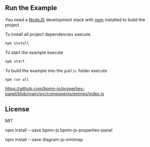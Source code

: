 
## Run the Example

You need a [NodeJS](http://nodejs.org) development stack with [npm](https://npmjs.org) installed to build the project.

To install all project dependencies execute

```sh
npm install
```

To start the example execute

```sh
npm start
```

To build the example into the `public` folder execute

```sh
npm run all
```

https://github.com/bpmn-io/properties-panel/blob/main/src/components/entries/index.js


## License

MIT

npm install --save bpmn-js bpmn-js-properties-panel

npm install --save diagram-js-minimap


